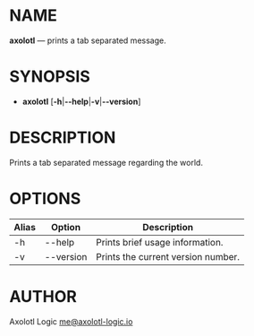 # NAME

**axolotl** — prints a tab separated message.

# SYNOPSIS

* **axolotl** \[**-h**|**--help**|**-v**|**--version**]

# DESCRIPTION

Prints a tab separated message regarding the world. 

# OPTIONS

|Alias|Option|Description|
|-----|------|-----------|
|-h|--help|Prints brief usage information.|
|-v|--version|Prints the current version number.|

# AUTHOR

Axolotl Logic <me@axolotl-logic.io>
